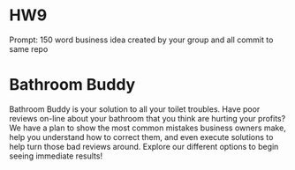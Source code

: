 # HW9
Prompt: 150 word business idea created by your group and all commit to same repo

Bathroom Buddy
==============

Bathroom Buddy is your solution to all your toilet troubles. Have poor reviews on-line about your bathroom that you think are hurting your profits? We have a plan to show the most common mistakes business owners make, help you understand how to correct them, and even execute solutions to help turn those bad reviews around. Explore our different options to begin seeing immediate results!
